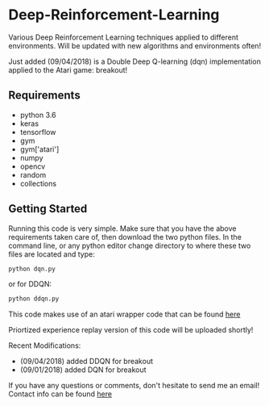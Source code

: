 # Deep-Reinforcement-Learning
Various Deep Reinforcement Learning techniques applied to different environments. Will be updated with new algorithms and environments often!


Just added (09/04/2018) is a Double Deep Q-learning (dqn) implementation applied to the Atari game: breakout! 

## Requirements

* python 3.6
* keras
* tensorflow
* gym
* gym['atari']
* numpy
* opencv
* random
* collections


## Getting Started

Running this code is very simple. Make sure that you have the above requirements taken care of, then download the two python files. In the command line, or any python editor change directory to where these two files are located and type:

```python
python dqn.py
```

or for DDQN:

```python
python ddqn.py
```


This code makes use of an atari wrapper code that can be found [here](https://github.com/openai/baselines/blob/master/baselines/common/atari_wrappers.py)

Priortized experience replay version of this code will be uploaded shortly!

Recent Modifications:
* (09/04/2018) added DDQN for breakout
* (09/01/2018) added DQN for breakout


If you have any questions or comments, don't hesitate to send me an email! Contact info can be found [here](https://marcbrittain.github.io)
